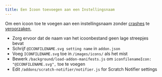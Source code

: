 ```yaml
---
title: Een Icoon toevoegen aan een Instellingsnaam
---
```

Om een icoon toe te voegen aan een instellingsnaam zonder [crashes](https://github.com/ScratchAddons/ScratchAddons/commit/ead64b9da1434e7ed593c141cba7b02addd70a54) te [veroorzaken](https://github.com/ScratchAddons/ScratchAddons/pull/1529),

- Zorg ervoor dat de naam van het icoonbestand geen lage streepjes bevat
- Schrijf `@ICONFILENAME.svg setting name` in `addon.json`
- Voeg `ICONFILENAME.svg` toe in `/images/icons/` als het mist
- Bewerk `/background/load-addon-manifests.js` om `iconfilenameIcon: "@ICONFILENAME.svg",` toe te voegen
- Edit `/addons/scratch-notifier/notifier.js` for Scratch Notifier settings